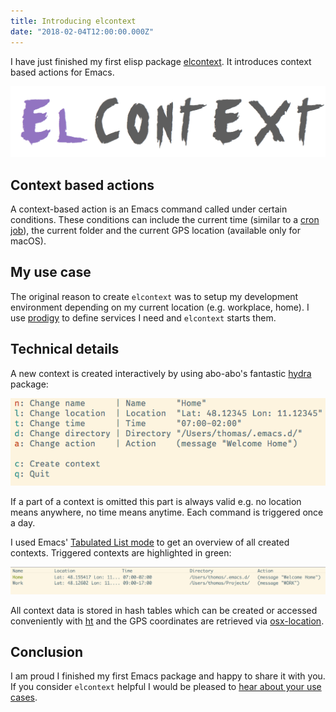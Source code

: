 ```yaml
---
title: Introducing elcontext
date: "2018-02-04T12:00:00.000Z"
---
```

I have just finished my first elisp package [elcontext](https://github.com/rollacaster/elcontext). It introduces context based actions for Emacs.

![img](./title.png)

## Context based actions

A context-based action is an Emacs command called under certain conditions. These conditions can include the current time (similar to a [cron job](https://de.wikipedia.org/wiki/Cron)), the current folder and the current GPS location (available only for macOS).


## My use case

The original reason to create `elcontext` was to setup my development
environment depending on my current location (e.g. workplace, home). I use
[prodigy](https://github.com/rejeep/prodigy.el) to define services I need and
`elcontext` starts them.


## Technical details

A new context is created interactively by using abo-abo's fantastic [hydra](https://github.com/abo-abo/hydra) package:

![img](./hydra.png)

If a part of a context is omitted this part is always valid e.g. no location means anywhere, no time means anytime. Each command is triggered once a day.

I used Emacs' [Tabulated List mode](https://www.gnu.org/software/emacs/manual/html_node/elisp/Tabulated-List-Mode.html) to get an overview of all created contexts. Triggered contexts are highlighted in green:

![img](./list.png)

All context data is stored in hash tables which can be created or accessed conveniently with [ht](https://github.com/Wilfred/ht.el) and the GPS coordinates are retrieved via [osx-location](https://github.com/purcell/osx-location).


## Conclusion

I am proud I finished my first Emacs package and happy to share it with you. If
you consider `elcontext` helpful I would be pleased to [hear about your use
cases](https://github.com/rollacaster/elcontext/issues).
